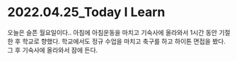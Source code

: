 # 2022.04.25_Today I Learn

오늘은 슬픈 월요일이다.. 아침에 아침운동을 마치고 기숙사에 올라와서 1시간 동안 기절한 후 학교로 향했다. 학교에서도 정규 수업을 마치고 축구를 하고 하이톤 면접을 봤다. 그 후 기숙사에 올라와서 잠에 든다.
